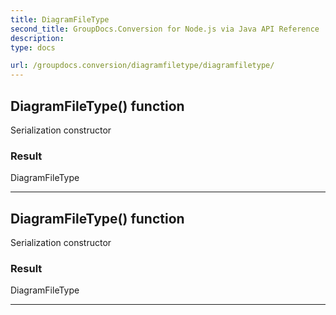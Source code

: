 ```yaml
---
title: DiagramFileType
second_title: GroupDocs.Conversion for Node.js via Java API Reference
description: 
type: docs

url: /groupdocs.conversion/diagramfiletype/diagramfiletype/
---
```


## DiagramFileType() function
Serialization constructor

### Result
DiagramFileType


---


## DiagramFileType() function
Serialization constructor

### Result
DiagramFileType


---



